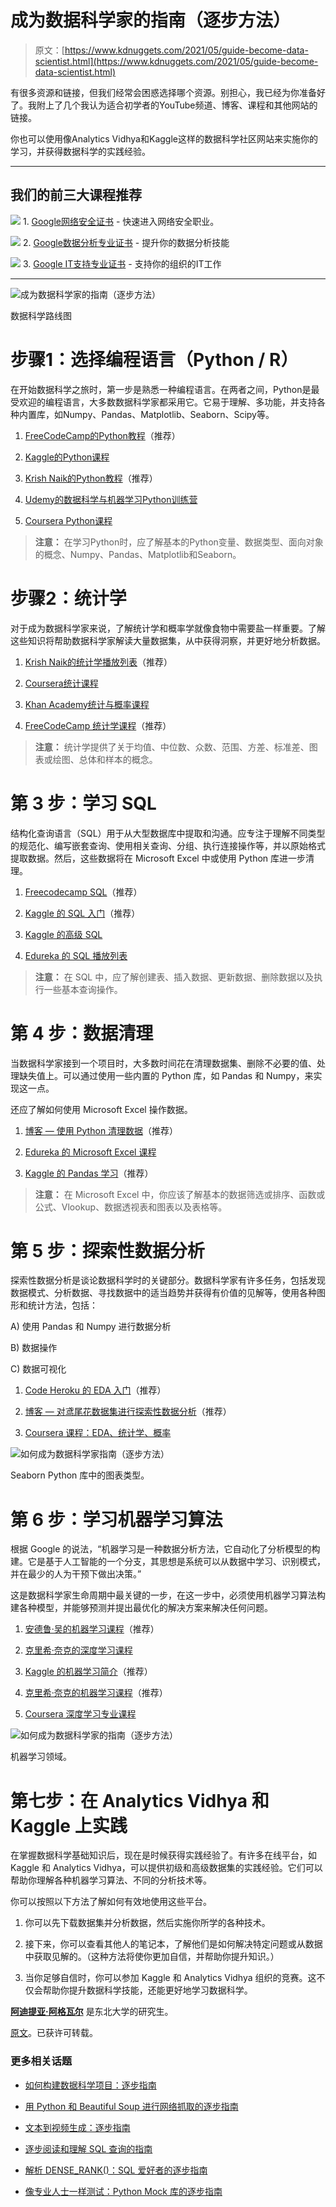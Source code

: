 # 成为数据科学家的指南（逐步方法）

> 原文：[https://www.kdnuggets.com/2021/05/guide-become-data-scientist.html](https://www.kdnuggets.com/2021/05/guide-become-data-scientist.html)

有很多资源和链接，但我们经常会困惑选择哪个资源。别担心，我已经为你准备好了。我附上了几个我认为适合初学者的YouTube频道、博客、课程和其他网站的链接。

你也可以使用像Analytics Vidhya和Kaggle这样的数据科学社区网站来实施你的学习，并获得数据科学的实践经验。

* * *

## 我们的前三大课程推荐

![](../Images/0244c01ba9267c002ef39d4907e0b8fb.png) 1\. [Google网络安全证书](https://www.kdnuggets.com/google-cybersecurity) - 快速进入网络安全职业。

![](../Images/e225c49c3c91745821c8c0368bf04711.png) 2\. [Google数据分析专业证书](https://www.kdnuggets.com/google-data-analytics) - 提升你的数据分析技能

![](../Images/0244c01ba9267c002ef39d4907e0b8fb.png) 3\. [Google IT支持专业证书](https://www.kdnuggets.com/google-itsupport) - 支持你的组织的IT工作

* * *

![成为数据科学家的指南（逐步方法）](../Images/c33e739c9a6b8e61c3c4d634e6d44cb2.png)

数据科学路线图

# 步骤1：选择编程语言（Python / R）

在开始数据科学之旅时，第一步是熟悉一种编程语言。在两者之间，Python是最受欢迎的编程语言，大多数数据科学家都采用它。它易于理解、多功能，并支持各种内置库，如Numpy、Pandas、Matplotlib、Seaborn、Scipy等。

1.  [FreeCodeCamp的Python教程](https://www.youtube.com/watch?v=rfscVS0vtbwl)（推荐）

1.  [Kaggle的Python课程](https://www.kaggle.com/learn/python)

1.  [Krish Naik的Python教程](https://www.youtube.com/playlist?list=PLZoTAELRMXVNUL99R4bDlVYsncUNvwUBB)（推荐）

1.  [Udemy的数据科学与机器学习Python训练营](https://bit.ly/dataprofessor-udemy-python-ds)

1.  [Coursera Python课程](https://www.coursera.org/learn/python)

> **注意：** 在学习Python时，应了解基本的Python变量、数据类型、面向对象的概念、Numpy、Pandas、Matplotlib和Seaborn。

# 步骤2：统计学

对于成为数据科学家来说，了解统计学和概率学就像食物中需要盐一样重要。了解这些知识将帮助数据科学家解读大量数据集，从中获得洞察，并更好地分析数据。

1.  [Krish Naik的统计学播放列表](https://www.youtube.com/watch?v=zRUliXuwJCQ&list=PLZoTAELRMXVMhVyr3Ri9IQ-t5QPBtxzJO)（推荐）

1.  [Coursera统计课程](https://www.coursera.org/learn/statistics-for-data-science-python)

1.  [Khan Academy统计与概率课程](https://www.khanacademy.org/math/statistics-probability)

1.  [FreeCodeCamp 统计学课程](https://www.youtube.com/watch?v=xxpc-HPKN28)（推荐）

> **注意：** 统计学提供了关于均值、中位数、众数、范围、方差、标准差、图表或绘图、总体和样本的概念。

# 第 3 步：学习 SQL

结构化查询语言（SQL）用于从大型数据库中提取和沟通。应专注于理解不同类型的规范化、编写嵌套查询、使用相关查询、分组、执行连接操作等，并以原始格式提取数据。然后，这些数据将在 Microsoft Excel 中或使用 Python 库进一步清理。

1.  [Freecodecamp SQL](https://www.youtube.com/watch?v=HXV3zeQKqGY)（推荐）

1.  [Kaggle 的 SQL 入门](https://www.kaggle.com/learn/intro-to-sql)（推荐）

1.  [Kaggle 的高级 SQL](https://www.kaggle.com/learn/advanced-sql)

1.  [Edureka 的 SQL 播放列表](https://www.youtube.com/watch?v=BPHAr4QGGVE)

> **注意：** 在 SQL 中，应了解创建表、插入数据、更新数据、删除数据以及执行一些基本查询操作。

# 第 4 步：数据清理

当数据科学家接到一个项目时，大多数时间花在清理数据集、删除不必要的值、处理缺失值上。可以通过使用一些内置的 Python 库，如 Pandas 和 Numpy，来实现这一点。

还应了解如何使用 Microsoft Excel 操作数据。

1.  [博客 — 使用 Python 清理数据](https://realpython.com/python-data-cleaning-numpy-pandas/)（推荐）

1.  [Edureka 的 Microsoft Excel 课程](https://www.youtube.com/watch?v=RdTozKPY_OQ&t=2984s)

1.  [Kaggle 的 Pandas 学习](https://www.kaggle.com/learn/pandas)（推荐）

> **注意：** 在 Microsoft Excel 中，你应该了解基本的数据筛选或排序、函数或公式、Vlookup、数据透视表和图表以及表格等。

# 第 5 步：探索性数据分析

探索性数据分析是谈论数据科学时的关键部分。数据科学家有许多任务，包括发现数据模式、分析数据、寻找数据中的适当趋势并获得有价值的见解等，使用各种图形和统计方法，包括：

A) 使用 Pandas 和 Numpy 进行数据分析

B) 数据操作

C) 数据可视化

1.  [Code Heroku 的 EDA 入门](https://www.youtube.com/watch?v=pKsGE7wqQks)（推荐）

1.  [博客 — 对鸢尾花数据集进行探索性数据分析](https://medium.com/analytics-vidhya/exploratory-data-analysis-iris-dataset-4df6f045cda)（推荐）

1.  [Coursera 课程：EDA、统计学、概率](https://www.coursera.org/learn/probability-theory-statistics)

![如何成为数据科学家指南（逐步方法）](../Images/f3062ab3feea6eda38b128a717394845.png)

Seaborn Python 库中的图表类型。

# 第 6 步：学习机器学习算法

根据 Google 的说法，“机器学习是一种数据分析方法，它自动化了分析模型的构建。它是基于人工智能的一个分支，其思想是系统可以从数据中学习、识别模式，并在最少的人为干预下做出决策。”

这是数据科学家生命周期中最关键的一步，在这一步中，必须使用机器学习算法构建各种模型，并能够预测并提出最优化的解决方案来解决任何问题。

1.  [安德鲁·吴的机器学习课程](https://www.coursera.org/learn/machine-learning)（推荐）

1.  [克里希·奈克的深度学习课程](https://www.youtube.com/watch?v=9jA0KjS7V_c&list=PLZoTAELRMXVPGU70ZGsckrMdr0FteeRUi)

1.  [Kaggle 的机器学习简介](https://www.kaggle.com/learn/intro-to-machine-learning)（推荐）

1.  [克里希·奈克的机器学习课程](https://www.youtube.com/watch?v=EqRsD3gqeCo&list=PLZoTAELRMXVOnN_g96ayzXX5i7RRO0QhL)（推荐）

1.  [Coursera 深度学习专业课程](https://www.coursera.org/specializations/deep-learning)

![如何成为数据科学家的指南（逐步方法）](../Images/af22e068ddb10bf6504e44afbce54d24.png)

机器学习领域。

# 第七步：在 Analytics Vidhya 和 Kaggle 上实践

在掌握数据科学基础知识后，现在是时候获得实践经验了。有许多在线平台，如 Kaggle 和 Analytics Vidhya，可以提供初级和高级数据集的实践经验。它们可以帮助你理解各种机器学习算法、不同的分析技术等。

你可以按照以下方法了解如何有效地使用这些平台。

1.  你可以先下载数据集并分析数据，然后实施你所学的各种技术。

1.  接下来，你可以查看其他人的笔记本，了解他们是如何解决特定问题或从数据中获取见解的。（这种方法将使你更加自信，并帮助你提升知识。）

1.  当你足够自信时，你可以参加 Kaggle 和 Analytics Vidhya 组织的竞赛。这不仅会帮助你提升数据科学技能，还能更好地学习数据科学。

[**阿迪提亚·阿格瓦尔**](https://www.linkedin.com/in/adityaagarwal68/) 是东北大学的研究生。

[原文](https://adi-ag321.medium.com/a-guide-on-how-to-become-a-data-scientist-step-by-step-approach-e5e84f3a0a92)。已获许可转载。

### 更多相关话题

+   [如何构建数据科学项目：逐步指南](https://www.kdnuggets.com/2022/05/structure-data-science-project-stepbystep-guide.html)

+   [用 Python 和 Beautiful Soup 进行网络抓取的逐步指南](https://www.kdnuggets.com/2023/04/stepbystep-guide-web-scraping-python-beautiful-soup.html)

+   [文本到视频生成：逐步指南](https://www.kdnuggets.com/2023/08/text2video-generation-stepbystep-guide.html)

+   [逐步阅读和理解 SQL 查询的指南](https://www.kdnuggets.com/a-step-by-step-guide-to-reading-and-understanding-sql-queries)

+   [解析 DENSE_RANK()：SQL 爱好者的逐步指南](https://www.kdnuggets.com/breaking-down-denserank-a-step-by-step-guide-for-sql-enthusiasts)

+   [像专业人士一样测试：Python Mock 库的逐步指南](https://www.kdnuggets.com/testing-like-a-pro-a-step-by-step-guide-to-pythons-mock-library)
